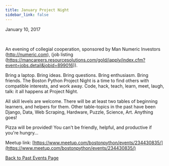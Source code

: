 ```yaml
---
title: January Project Night
sidebar_link: false
---
```


January 10, 2017


   

An evening of collegial cooperation, sponsored by Man Numeric Investors (http://numeric.com), (job listing (https://mancareers.resourcesolutions.com/gold/iapply/index.cfm?event=jobs.detail&jobid=899016)).

Bring a laptop. Bring ideas. Bring questions. Bring enthusiasm. Bring friends. The Boston Python Project Night is a time to find others with compatible interests, and work away. Code, hack, teach, learn, meet, laugh, talk: it all happens at Project Night.

All skill levels are welcome. There will be at least two tables of beginning learners, and helpers for them. Other table-topics in the past have been Django, Data, Web Scraping, Hardware, Puzzle, Science, Art. Anything goes!

Pizza will be provided! You can't be friendly, helpful, and productive if you're hungry...


Meetup link: [https://www.meetup.com/bostonpython/events/234430835/](https://www.meetup.com/bostonpython/events/234430835/)

[Back to Past Events Page](index.md)